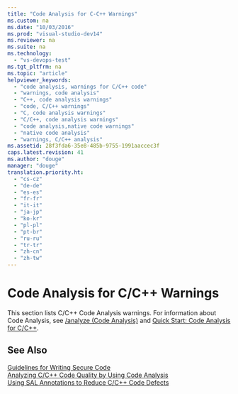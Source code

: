 ```yaml
---
title: "Code Analysis for C-C++ Warnings"
ms.custom: na
ms.date: "10/03/2016"
ms.prod: "visual-studio-dev14"
ms.reviewer: na
ms.suite: na
ms.technology: 
  - "vs-devops-test"
ms.tgt_pltfrm: na
ms.topic: "article"
helpviewer_keywords: 
  - "code analysis, warnings for C/C++ code"
  - "warnings, code analysis"
  - "C++, code analysis warnings"
  - "code, C/C++ warnings"
  - "C, code analysis warnings"
  - "C/C++, code analysis warnings"
  - "code analysis,native code warnings"
  - "native code analysis"
  - "warnings, C/C++ analysis"
ms.assetid: 28f3fda6-35e8-485b-9755-1991aaccec3f
caps.latest.revision: 41
ms.author: "douge"
manager: "douge"
translation.priority.ht: 
  - "cs-cz"
  - "de-de"
  - "es-es"
  - "fr-fr"
  - "it-it"
  - "ja-jp"
  - "ko-kr"
  - "pl-pl"
  - "pt-br"
  - "ru-ru"
  - "tr-tr"
  - "zh-cn"
  - "zh-tw"
---
```

# Code Analysis for C/C++ Warnings
This section lists C/C++ Code Analysis warnings. For information about Code Analysis, see [/analyze (Code Analysis)](../Topic/-analyze%20\(Code%20Analysis\).md) and [Quick Start: Code Analysis for C/C++](../VS_IDE/quick-start--code-analysis-for-c-c--.md).  
  
## See Also  
 [Guidelines for Writing Secure Code](assetId:///9892fd19-45cd-44b6-9fa8-10f1b5cb6ea4)   
 [Analyzing C/C++ Code Quality by Using Code Analysis](../VS_IDE/analyzing-c-c---code-quality-by-using-code-analysis.md)   
 [Using SAL Annotations to Reduce C/C++ Code Defects](../VS_IDE/using-sal-annotations-to-reduce-c-c---code-defects.md)